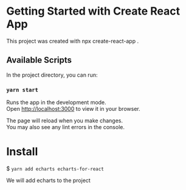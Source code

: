 # Getting Started with Create React App

This project was created with npx create-react-app .

## Available Scripts

In the project directory, you can run:

### `yarn start`

Runs the app in the development mode.\
Open [http://localhost:3000](http://localhost:3000) to view it in your browser.

The page will reload when you make changes.\
You may also see any lint errors in the console.

# Install

$ `yarn add echarts echarts-for-react`

We will add echarts to the project


 
